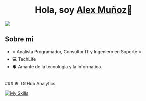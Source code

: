 <div align="center">
<h1 align="center">Hola, soy <a href="">Alex Muñoz</a>👋</h1>
</div>
<img src="https://i.postimg.cc/VkBGRdNf/1674482161183.jpg">


## Sobre mi

- ⭐ Analista Programador, Consultor IT y Ingeniero en Soporte ⭐ 
- 💻 TechLife
- 🫀 Amante de la tecnologia y la Informatica.
<br>
### ⚙️ &nbsp;GitHub Analytics

[![My Skills](https://skillicons.dev/icons?i=java,kotlin,nodejs,figma&theme=light)](https://skillicons.dev)
